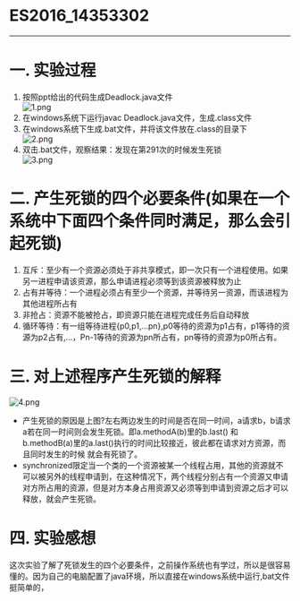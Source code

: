 # ES2016_14353302
***   
# 一. 实验过程   
1. 按照ppt给出的代码生成Deadlock.java文件   
![1.png](https://ooo.0o0.ooo/2016/10/25/580f8bbd90a76.png)   
2. 在windows系统下运行javac Deadlock.java文件，生成.class文件   
3. 在windows系统下生成.bat文件，并将该文件放在.class的目录下   
![2.png](https://ooo.0o0.ooo/2016/10/25/580f8bf36df71.png)   
4. 双击.bat文件，观察结果：发现在第291次的时候发生死锁   
![3.png](https://ooo.0o0.ooo/2016/10/25/580f8c3c8ad46.png)   

# 二. 产生死锁的四个必要条件(如果在一个系统中下面四个条件同时满足，那么会引起死锁)      
1. 互斥：至少有一个资源必须处于非共享模式，即一次只有一个进程使用。如果另一进程申请该资源，那么申请进程必须等到该资源被释放为止   
2. 占有并等待：一个进程必须占有至少一个资源，并等待另一资源，而该进程为其他进程所占有   
3. 非抢占：资源不能被抢占，即资源只能在进程完成任务后自动释放   
4. 循环等待：有一组等待进程{p0,p1,...pn},p0等待的资源为p1占有，p1等待的资源为p2占有,...，Pn-1等待的资源为pn所占有，pn等待的资源为p0所占有。  

# 三. 对上述程序产生死锁的解释   
![4.png](https://ooo.0o0.ooo/2016/10/25/580f8ce425853.png)   
* 产生死锁的原因是上图?左右两边发生的时间是否在同一时间，a请求b，b请求a若在同一时间则会发生死锁。即a.methodA(b)里的b.last() 和 b.methodB(a)里的a.last()执行的时间比较接近，彼此都在请求对方资源，而且同时发生的时候 就会有死锁了。   
* synchronized限定当一个类的一个资源被某一个线程占用，其他的资源就不可以被另外的线程申请到，在这种情况下，两个线程分别占有一个资源又申请对方所占用的资源，但是对方本身占用资源又必须等到申请到资源之后才可以释放，就会产生死锁。   

# 四. 实验感想   
这次实验了解了死锁发生的四个必要条件，之前操作系统也有学过，所以是很容易懂的。因为自己的电脑配置了java环境，所以直接在windows系统中运行,bat文件挺简单的，


